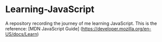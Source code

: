 # Learning-JavaScript
A repository recording the journey of me learning JavaScript.
This is the reference: [MDN JavaScript Guide] (https://developer.mozilla.org/en-US/docs/Learn)